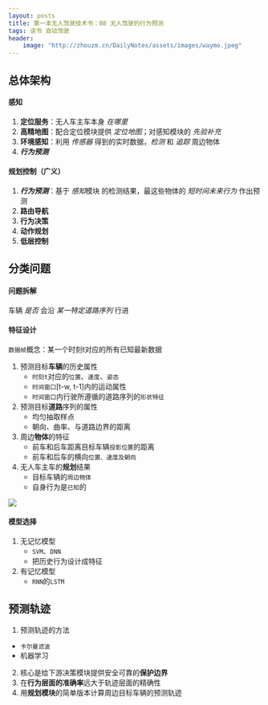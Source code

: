 ```yaml
---
layout: posts
title: 第一本无人驾驶技术书：08 无人驾驶的行为预测
tags: 读书 自动驾驶
header: 
    image: "http://zhouzm.cn/DailyNotes/assets/images/waymo.jpeg"
---
```



## 总体架构

#### 感知

1. **定位服务**：无人车主车本身 *在哪里*
2. **高精地图**：配合定位模块提供 *定位地图*；对感知模块的 *先验补充*
3. **环境感知**：利用 *传感器* 得到的实时数据，*检测*  和 *追踪* 周边物体
4. ***行为预测***

#### 规划控制（广义）

1. ***行为预测***：基于 *感知*模块 的检测结果，最这些物体的 *短时间未来行为* 作出预测
2. **路由导航**
3. **行为决策**
4. **动作规划**
5. **低层控制**




## 分类问题

#### 问题拆解

车辆 *是否* 会沿 *某一特定道路序列* 行进

#### 特征设计

`数据帧`概念：某一个时刻t对应的所有已知最新数据

1. 预测目标**车辆**的历史属性
   * `时刻t`对应的`位置`、`速度`、`姿态`
   * `时间窗口`[t-w, t-1]内的运动属性
   * `时间窗口`内行驶所遵循的道路序列的`形状特征`
2. 预测目标**道路**序列的属性
   * 均匀抽取样点
   * 朝向、曲率、与道路边界的距离
3. 周边**物体**的特征
   * 前车和后车距离目标车辆`投影位置`的距离
   * 前车和后车的横向`位置、速度及朝向`
4. 无人车主车的**规划**结果
   * 目标车辆的`周边物体`
   * 自身行为是`已知`的

![](http://8.134.51.249/DailyNotes/assets/images/20210202-1.jpg)

#### 模型选择

1. 无记忆模型
   * `SVM`、`DNN`
   * 把历史行为设计成特征
2. 有记忆模型
   * `RNN`的`LSTM`



## 预测轨迹

1. 预测轨迹的方法
  * `卡尔曼滤波`
  * 机器学习
2. 核心是给下游决策模块提供安全可靠的**保护边界**
3. 在**行为层面的准确率**远大于轨迹层面的精确性
4. 用**规划模块**的简单版本计算周边目标车辆的预测轨迹



